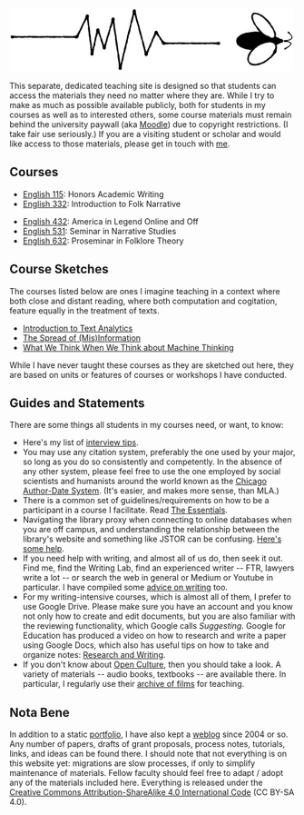 ![Bug and Path](img/bug_and_path.png)

This separate, dedicated teaching site is designed so that students can access the materials they need no matter where they are. While I try to make as much as possible available publicly, both for students in my courses as well as to interested others, some course materials must remain behind the university paywall (aka [Moodle][]) due to copyright restrictions. (I take fair use seriously.) If you are a visiting student or scholar and would like access to those materials, please get in touch with [me][].

[Moodle]: http://moodle.louisiana.edu/
[me]: http://johnlaudun.net/about/

## Courses

* [English 115](115.md): Honors Academic Writing
* [English 332](332.md): Introduction to Folk Narrative
<!-- * [English 335](335/index.md): Louisiana Folklore -->
* [English 432](432.md): America in Legend Online and Off
* [English 531](531.md): Seminar in Narrative Studies
* [English 632](632.md): Proseminar in Folklore Theory

## Course Sketches

The courses listed below are ones I imagine teaching in a context where both close and distant reading, where both computation and cogitation, feature equally in the treatment of texts.

* [Introduction to Text Analytics](c200-textanayltics.md)
* [The Spread of (Mis)Information](c400-infospread.md)
* [What We Think When We Think about Machine Thinking](c300-ai.md)

While I have never taught these courses as they are sketched out here, they are based on units or features of courses or workshops I have conducted.

## Guides and Statements

There are some things all students in my courses need, or want, to know:

* Here's my list of [interview tips](guides/interview_tips.md).
* You may use any citation system, preferably the one used by your major, so long as you do so consistently and competently. In the absence of any other system, please feel free to use the one employed by social scientists and humanists around the world known as the [Chicago Author-Date System](guides/cad.md). (It's easier, and makes more sense, than MLA.)
* There is a common set of guidelines/requirements on how to be a participant in a course I facilitate. Read [The Essentials](guides/essentials.md).
* Navigating the library proxy when connecting to online databases when you are off campus, and understanding the relationship between the library's website and something like JSTOR can be confusing. [Here's some help](guides/access.md).
* If you need help with writing, and almost all of us do, then seek it out. Find me, find the Writing Lab, find an experienced writer -- FTR, lawyers write a lot -- or search the web in general or Medium or Youtube in particular. I have compiled some [advice on writing](guides/writing.md) too.
* For my writing-intensive courses, which is almost all of them, I prefer to use Google Drive. Please make sure you have an account and you know not only how to create and edit documents, but you are also familiar with the reviewing functionality, which Google calls *Suggesting*. Google for Education has produced a video on how to research and write a paper using Google Docs, which also has useful tips on how to take and organize notes: [Research and Writing](https://applieddigitalskills.withgoogle.com/c/college-and-continuing-education/en/research-and-writing/overview.html).
* If you don't know about [Open Culture][], then you should take a look. A variety of materials -- audio books, textbooks -- are available there. In particular, I regularly use their [archive of films][] for teaching.

[Open Culture]: http://www.openculture.com
[archive of films]: http://www.openculture.com/freemoviesonline


## Nota Bene

In addition to a static [portfolio][], I have also kept a [weblog][] since 2004 or so. Any number of papers, drafts of grant proposals, process notes, tutorials, links, and ideas can be found there. I should note that not everything is on this website yet: migrations are slow processes, if only to simplify maintenance of materials. Fellow faculty should feel free to adapt / adopt any of the materials included here. Everything is released under the [Creative Commons Attribution-ShareAlike 4.0 International Code][cc] (CC BY-SA 4.0).

[portfolio]: http://johnlaudun.net/
[weblog]: http://johnlaudun.org/
[cc]: https://creativecommons.org/licenses/by-sa/4.0/
